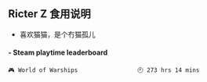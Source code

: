 ## Ricter Z 食用说明
- 喜欢猫猫，是个冇猫孤儿

<!-- steam-box start -->
#### - Steam playtime leaderboard
```text
🎮 World of Warships                 🕘 273 hrs 14 mins
```
<!-- Powered by https://github.com/YouEclipse/steam-box . -->
<!-- steam-box end -->
